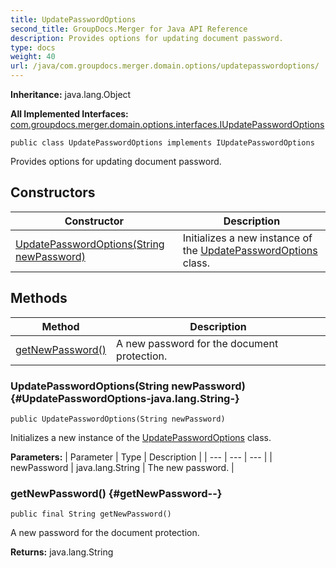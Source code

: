 ```yaml
---
title: UpdatePasswordOptions
second_title: GroupDocs.Merger for Java API Reference
description: Provides options for updating document password.
type: docs
weight: 40
url: /java/com.groupdocs.merger.domain.options/updatepasswordoptions/
---
```

**Inheritance:**
java.lang.Object

**All Implemented Interfaces:**
[com.groupdocs.merger.domain.options.interfaces.IUpdatePasswordOptions](../../com.groupdocs.merger.domain.options.interfaces/iupdatepasswordoptions)
```
public class UpdatePasswordOptions implements IUpdatePasswordOptions
```

Provides options for updating document password.
## Constructors

| Constructor | Description |
| --- | --- |
| [UpdatePasswordOptions(String newPassword)](#UpdatePasswordOptions-java.lang.String-) | Initializes a new instance of the [UpdatePasswordOptions](../../com.groupdocs.merger.domain.options/updatepasswordoptions) class. |
## Methods

| Method | Description |
| --- | --- |
| [getNewPassword()](#getNewPassword--) | A new password for the document protection. |
### UpdatePasswordOptions(String newPassword) {#UpdatePasswordOptions-java.lang.String-}
```
public UpdatePasswordOptions(String newPassword)
```


Initializes a new instance of the [UpdatePasswordOptions](../../com.groupdocs.merger.domain.options/updatepasswordoptions) class.

**Parameters:**
| Parameter | Type | Description |
| --- | --- | --- |
| newPassword | java.lang.String | The new password. |

### getNewPassword() {#getNewPassword--}
```
public final String getNewPassword()
```


A new password for the document protection.

**Returns:**
java.lang.String
